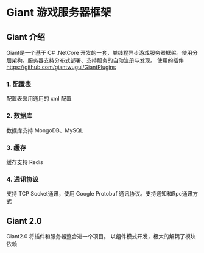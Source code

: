 # Giant 游戏服务器框架

## Giant 介绍
Giant是一个基于 C# .NetCore 开发的一套，单线程异步游戏服务器框架。使用分层架构。服务器支持分布式部署、支持服务的自动注册与发现。
使用的插件 https://github.com/giantwugui/GiantPlugins

### 1. 配置表
配置表采用通用的 xml 配置

### 2. 数据库
数据库支持 MongoDB、MySQL

### 3. 缓存
缓存支持 Redis

### 4. 通讯协议
支持 TCP Socket通讯，使用 Google Protobuf 通讯协议。支持通知和Rpc通讯方式


## Giant 2.0
Giant2.0 将插件和服务器整合进一个项目。 以组件模式开发，极大的解耦了模块依赖
